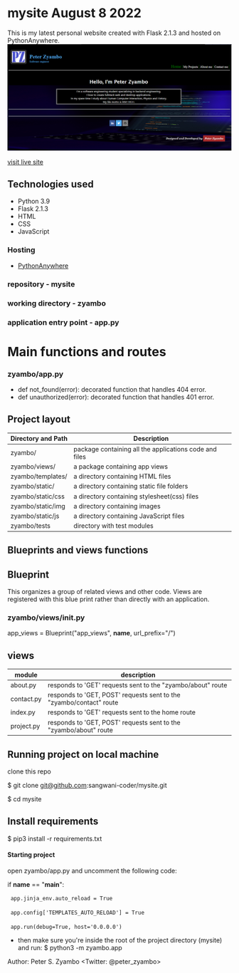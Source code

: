 # mysite  August 8 2022
This is my latest personal website created with Flask 2.1.3 and hosted on PythonAnywhere.
<img src="https://github.com/sangwani-coder/mysite/blob/main/img/mysite.png">

[visit live site](https://zyambo.pythonanywhere.com)
## Technologies used
- Python 3.9
- Flask 2.1.3
- HTML
- CSS
- JavaScript

### Hosting
- [PythonAnywhere](https://pythonanywhere.com)

### repository - mysite
### working directory - zyambo
### application entry point - app.py

# Main functions and routes
### zyambo/app.py
- def not_found(error): decorated function that handles 404 error.
- def unauthorized(error): decorated function that handles 401 error.

## Project layout
| Directory and Path | Description |
|---------------------------------------|-----------------|
|zyambo/| package containing all the applications code and files |
|zyambo/views/| a package containing app views|
|zyambo/templates/| a directory containing HTML files|
|zyambo/static/| a directory containing static file folders|
|zyambo/static/css| a directory containing stylesheet(css) files|
|zyambo/static/img| a directory containing images |
|zyambo/static/js| a directory containing JavaScript files|
|zyambo/tests| directory with test modules|

## Blueprints and views functions
## Blueprint
This organizes a group of related views and other code. Views are registered with this blue print rather than directly with an application.

### zyambo/views/__init__.py
app_views = Blueprint("app_views", __name__, url_prefix="/")
## views
|module | description| 
|---------------------|-----------------|
| about.py |responds to 'GET' requests sent to the "zyambo/about" route |
| contact.py |responds to 'GET, POST' requests sent to the "zyambo/contact" route |
| index.py |responds to 'GET' requests sent to the home route|
| project.py |responds to 'GET, POST' requests sent to the "zyambo/about" route |

## Running project on local machine
clone this repo

$ git clone git@github.com:sangwani-coder/mysite.git

$ cd mysite

## Install requirements
$ pip3 install -r requirements.txt

#### Starting project
open zyambo/app.py and uncomment the following code:

 if __name__ == "__main__":

     app.jinja_env.auto_reload = True

     app.config['TEMPLATES_AUTO_RELOAD'] = True

     app.run(debug=True, host='0.0.0.0')

* then make sure you're inside the root of the project directory (mysite) and run:
$ python3 -m zyambo.app

Author: Peter S. Zyambo <Twitter: @peter_zyambo>

